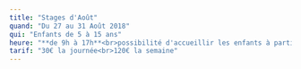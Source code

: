 ```yaml
---
title: "Stages d'Août"
quand: "Du 27 au 31 Août 2018"
qui: "Enfants de 5 à 15 ans"
heure: "**de 9h à 17h**<br>possibilité d'accueillir les enfants à partir de 8h"
tarif: "30€ la journée<br>120€ la semaine"
---
```

